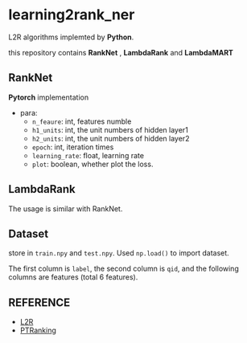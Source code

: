 # learning2rank_ner

L2R algorithms implemted by **Python**.

this repository contains **RankNet** , **LambdaRank** and **LambdaMART**

## RankNet

**Pytorch** implementation

- para:
  - `n_feaure`: int, features numble
  - `h1_units`: int,  the unit numbers of hidden layer1
  - `h2_units`: int, the unit numbers of hidden layer2
  - `epoch`: int, iteration times
  - `learning_rate`: float, learning rate
  - `plot`: boolean, whether plot the loss.

## LambdaRank

The usage is similar with RankNet.

## Dataset

store in `train.npy` and `test.npy`. Used `np.load()` to import dataset.

The first column is `label`, the second column is `qid`, and the following columns are features (total 6 features).

## REFERENCE

- [L2R](https://github.com/houchenyu/L2R)
- [PTRanking](https://github.com/wildltr/ptranking)